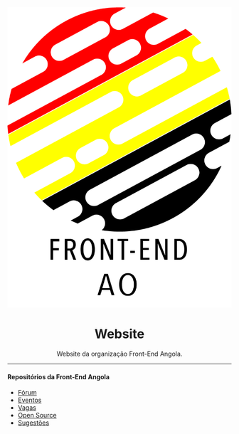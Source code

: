 <p>
  <img src="./src/img/logo.png" with="400px" alt="Front-end Angola">
</p>

<h1 align="center">Website</h1>
<p align="center">Website da organização Front-End Angola.</p>

________
#### Repositórios da Front-End Angola

- [Fórum]()
- [Eventos]()
- [Vagas]()
- [Open Source]()
- [Sugestões]()